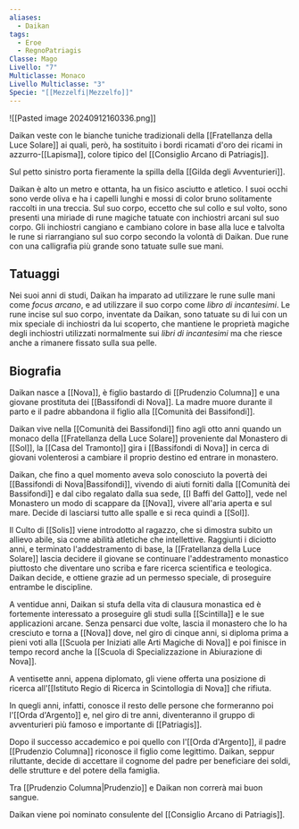 ```yaml
---
aliases:
  - Daikan
tags:
  - Eroe
  - RegnoPatriagis
Classe: Mago
Livello: "7"
Multiclasse: Monaco
Livello Multiclasse: "3"
Specie: "[[Mezzelfi|Mezzelfo]]"
---
```

![[Pasted image 20240912160336.png]]

Daikan veste con le bianche tuniche tradizionali della [[Fratellanza della Luce Solare]] ai quali, però, ha sostituito i bordi ricamati d'oro dei ricami in azzurro-[[Lapisma]], colore tipico del [[Consiglio Arcano di Patriagis]]. 

Sul petto sinistro porta fieramente la spilla della [[Gilda degli Avventurieri]].

Daikan è alto un metro e ottanta, ha un fisico asciutto e atletico. I suoi occhi sono verde oliva e ha i capelli lunghi e mossi di color bruno solitamente raccolti in una treccia. 
Sul suo corpo, eccetto che sul collo e sul volto, sono presenti una miriade di rune magiche tatuate con inchiostri arcani sul suo corpo. Gli inchiostri cangiano e cambiano colore in base alla luce e talvolta le rune si riarrangiano sul suo corpo secondo la volontà di Daikan.
Due rune con una calligrafia più grande sono tatuate sulle sue mani.

## Tatuaggi 

Nei suoi anni di studi, Daikan ha imparato ad utilizzare le rune sulle mani come *focus arcano*, e ad utilizzare il suo corpo come *libro di incantesimi*. Le rune incise sul suo corpo, inventate da Daikan, sono tatuate su di lui con un mix speciale di inchiostri da lui scoperto, che mantiene le proprietà magiche degli inchiostri utilizzati normalmente sui *libri di incantesimi* ma che riesce anche a rimanere fissato sulla sua pelle. 


## Biografia

Daikan nasce a [[Nova]], è figlio bastardo di [[Prudenzio Columna]] e una giovane prostituta dei [[Bassifondi di Nova]]. La madre muore durante il parto e il padre abbandona il figlio alla [[Comunità dei Bassifondi]]. 

Daikan vive nella [[Comunità dei Bassifondi]] fino agli otto anni quando un monaco della [[Fratellanza della Luce Solare]] proveniente dal Monastero di [[Sol]], la [[Casa del Tramonto]] gira i [[Bassifondi di Nova]] in cerca di giovani volenterosi a cambiare il proprio destino ed entrare in monastero. 

Daikan, che fino a quel momento aveva solo conosciuto la povertà dei [[Bassifondi di Nova|Bassifondi]], vivendo di aiuti forniti dalla [[Comunità dei Bassifondi]] e dal cibo regalato dalla sua sede, [[I Baffi del Gatto]], vede nel Monastero un modo di scappare da [[Nova]], vivere all'aria aperta e sul mare. Decide di lasciarsi tutto alle spalle e si reca quindi a [[Sol]].

Il Culto di [[Solis]] viene introdotto al ragazzo, che si dimostra subito un allievo abile, sia come abilità atletiche che intellettive. Raggiunti i diciotto anni, e terminato l'addestramento di base, la [[Fratellanza della Luce Solare]] lascia decidere il giovane se continuare l'addestramento monastico piuttosto che diventare uno scriba e fare ricerca scientifica e teologica.
Daikan decide, e ottiene grazie ad un permesso speciale, di proseguire entrambe le discipline. 

A ventidue anni, Daikan si stufa della vita di clausura monastica ed è fortemente interessato a proseguire gli studi sulla [[Scintilla]] e le sue applicazioni arcane. Senza pensarci due volte, lascia il monastero che lo ha cresciuto e torna a [[Nova]] dove, nel giro di cinque anni, si diploma  prima a pieni voti alla [[Scuola per Iniziati alle Arti Magiche di Nova]] e poi finisce in tempo record anche la [[Scuola di Specializzazione in Abiurazione di Nova]]. 

A ventisette anni, appena diplomato, gli viene offerta una posizione di ricerca all'[[Istituto Regio di Ricerca in Scintollogia di Nova]] che rifiuta. 

In quegli anni, infatti, conosce il resto delle persone che formeranno poi l'[[Orda d'Argento]] e, nel giro di tre anni, diventeranno il gruppo di avventurieri più famoso e importante di [[Patriagis]]. 

Dopo il successo accademico e poi quello con l'[[Orda d'Argento]], il padre [[Prudenzio Columna]] riconosce il figlio come legittimo. Daikan, seppur riluttante, decide di accettare il cognome del padre per beneficiare dei soldi, delle strutture e del potere della famiglia. 

Tra [[Prudenzio Columna|Prudenzio]] e Daikan non correrà mai buon sangue. 

Daikan viene poi nominato consulente del [[Consiglio Arcano di Patriagis]]. 